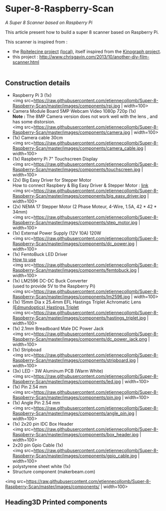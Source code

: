 # Super-8-Raspberry-Scan
*A Super 8 Scanner based on Raspberry Pi*

This article present how to build a super 8 scanner based on Raspberry Pi.

This scanner is inspired from :

 - the <a href="https://github.com/Alexamder/rpitelecine">Rpitelecine project</a> [(local)](href=%22https://github.com/etiennecollomb/rpitelecine), itself inspired from the <a href="http://kinograph.cc/">Kinograph project</a>.<br>
- this project : http://www.chrisgavin.com/2013/10/another-diy-film-scanner.html
<br><br>

## Construction details

 - Raspberry Pi 3 (1x) <br><img src=https://raw.githubusercontent.com/etiennecollomb/Super-8-Raspberry-Scan/master/images/components/rpi.jpg | width=100>
 - Camera Module Board 5MP Webcam Video 1080p 720p  (1x)<br>**Note :** The 8MP Camera version does not work well with the lens , and has some distorsion. <br><img src=https://raw.githubusercontent.com/etiennecollomb/Super-8-Raspberry-Scan/master/images/components/camera.jpg | width=100>
 - (1x) Camera cable 30cm <br><img src=https://raw.githubusercontent.com/etiennecollomb/Super-8-Raspberry-Scan/master/images/components/camera_cable.jpg | width=100>
 - (1x) Raspberry Pi 7" Touchscreen Display <br><img src=https://raw.githubusercontent.com/etiennecollomb/Super-8-Raspberry-Scan/master/images/components/touchscreen.jpg | width=100>
 - (2x) Big Easy Driver for Stepper Motor<br>How to connect Raspbery & Big Easy Driver & Stepper Motor : [link](https://developer.microsoft.com/en-us/windows/iot/samples/arduino-wiring/steppermotor) <br><img src=https://raw.githubusercontent.com/etiennecollomb/Super-8-Raspberry-Scan/master/images/components/big_easy_driver.jpg | width=100>
 - (2x) NEMA 17 Stepper Motor (2 Phase Moteur, 4-Wire, 1.5A, 42 * 42 * 34mm) <br><img src=https://raw.githubusercontent.com/etiennecollomb/Super-8-Raspberry-Scan/master/images/components/step_motor.jpg | width=100>
 - (1x) External Power Supply (12V 10A) 120W <br><img src=https://raw.githubusercontent.com/etiennecollomb/Super-8-Raspberry-Scan/master/images/components/dc_power.jpg | width=100>
 - (1x) FemtoBuck LED Driver<br>[How to use](https://learn.sparkfun.com/tutorials/femtobuck-constant-current-led-driver-hookup-guide-v12) <br><img src=https://raw.githubusercontent.com/etiennecollomb/Super-8-Raspberry-Scan/master/images/components/femtobuck.jpg | width=100>
 - (1x) LM2596 DC-DC Buck Converter<br>(used to provide 5V to the Raspberry Pi) <br><img src=https://raw.githubusercontent.com/etiennecollomb/Super-8-Raspberry-Scan/master/images/components/lm2596.jpg | width=100>
 - (1x) 15mm Dia x 25.4mm EFL Hastings Triplet Achromatic Lens<br>[(Edmundoptics) Hastings Triplet](https://www.edmundoptics.com/optics/optical-lenses/achromatic-lenses/hastings-triplet-achromatic-lenses/) <br><img src=https://raw.githubusercontent.com/etiennecollomb/Super-8-Raspberry-Scan/master/images/components/hastings_triplet.jpg | width=100>
 - (1x) 2.1mm Breadboard Male DC Power Jack <br><img src=https://raw.githubusercontent.com/etiennecollomb/Super-8-Raspberry-Scan/master/images/components/dc_power_jack.png | width=100>
 - (1x) Stripboad <br><img src=https://raw.githubusercontent.com/etiennecollomb/Super-8-Raspberry-Scan/master/images/components/stripboard.jpg | width=100>
 - (3x) LED - 3W Aluminum PCB (Warm White) <br><img src=https://raw.githubusercontent.com/etiennecollomb/Super-8-Raspberry-Scan/master/images/components/led.jpg | width=100>
 - (1x) Pin 2.54 mm <br><img src=https://raw.githubusercontent.com/etiennecollomb/Super-8-Raspberry-Scan/master/images/components/pin.jpg | width=100>
 - (1x) Angle Pin 2.54 mm <br><img src=https://raw.githubusercontent.com/etiennecollomb/Super-8-Raspberry-Scan/master/images/components/angle_pin.jpg | width=100>
 - (1x) 2x20 pin IDC Box Header <br><img src=https://raw.githubusercontent.com/etiennecollomb/Super-8-Raspberry-Scan/master/images/components/box_header.jpg | width=100>
 - 2x20 pin Gpio Cable (1x) <br><img src=https://raw.githubusercontent.com/etiennecollomb/Super-8-Raspberry-Scan/master/images/components/gpio_cable.jpg | width=100>
 - polystyrene sheet white (1x)
 - Structure component (makerbeam.com)
 

<img src=https://raw.githubusercontent.com/etiennecollomb/Super-8-Raspberry-Scan/master/images/components/ | width=100>


## Heading3D Printed components 
